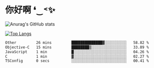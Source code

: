 # 你好啊 ❛‿˂✨

![Anurag's GitHub stats](https://github-readme-stats.vercel.app/api?username=ZombieFly&count_private=true&show_icons=true)

[![Top Langs](https://github-readme-stats.vercel.app/api/top-langs/?username=ZombieFly&layout=compact&count_private=true&hide=Ruby,makefile)](https://github.com/anuraghazra/github-readme-stats)

<!--START_SECTION:waka-->

```txt
Other         26 mins         ██████████████▓░░░░░░░░░░   58.82 %
Objective-C   15 mins         ████████▒░░░░░░░░░░░░░░░░   33.89 %
JavaScript    1 min           █░░░░░░░░░░░░░░░░░░░░░░░░   04.26 %
C             1 min           ▓░░░░░░░░░░░░░░░░░░░░░░░░   02.27 %
TSConfig      0 secs          ░░░░░░░░░░░░░░░░░░░░░░░░░   00.41 %
```

<!--END_SECTION:waka-->
